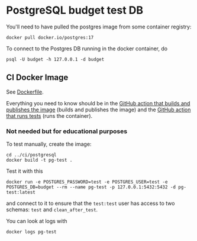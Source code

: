 # PostgreSQL budget test DB

You'll need to have pulled the postgres image from some container registry:

```shell
docker pull docker.io/postgres:17
```

To connect to the Postgres DB running in the docker container, do

```shell
psql -U budget -h 127.0.0.1 -d budget
```

## CI Docker Image

See [Dockerfile](Dockerfile).

Everything you need to know should be in
the [GitHub action that builds and publishes the image](../../.github/workflows/publish-test-db-container.yml)
(builds and publishes the image) and
the [GitHub action that runs tests](../../.github/workflows/test-cli.yml) (runs the container).

### Not needed but for educational purposes

To test manually, create the image:

```shell
cd ../ci/postgresql
docker build -t pg-test .
```

Test it with this

```shell
docker run -e POSTGRES_PASSWORD=test -e POSTGRES_USER=test -e POSTGRES_DB=budget --rm --name pg-test -p 127.0.0.1:5432:5432 -d pg-test:latest
```

and connect to it to ensure that the `test:test` user has access to two schemas: `test` and `clean_after_test`.

You can look at logs with

```shell
docker logs pg-test
```
